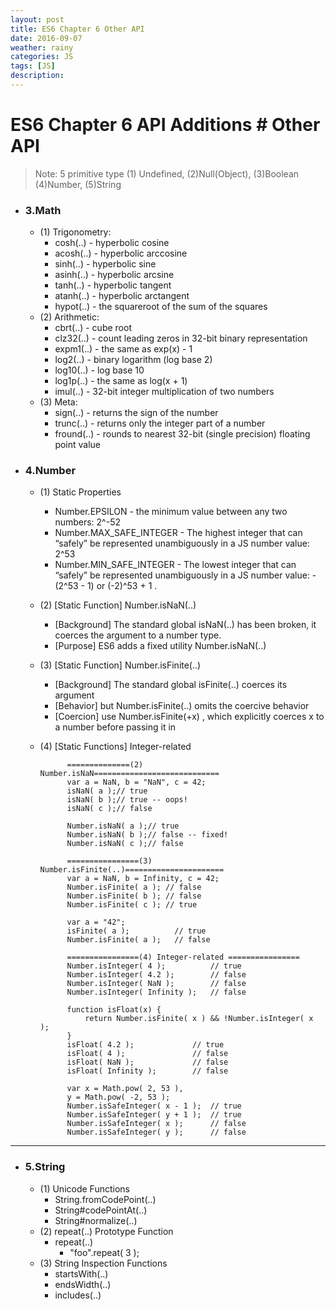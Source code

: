 ```yaml
---
layout: post
title: ES6 Chapter 6 Other API
date: 2016-09-07
weather: rainy
categories: JS
tags: [JS]
description: 
---
```


# ES6 Chapter 6 API Additions # Other API

> Note: 5 primitive type (1) Undefined, (2)Null(Object), (3)Boolean (4)Number, (5)String

- ### 3.Math
	- (1) Trigonometry:
		- cosh(..) - hyperbolic cosine
		- acosh(..) - hyperbolic arccosine
		- sinh(..) - hyperbolic sine
		- asinh(..) - hyperbolic arcsine
		- tanh(..) - hyperbolic tangent
		- atanh(..) - hyperbolic arctangent
		- hypot(..) - the squareroot of the sum of the squares 
	- (2) Arithmetic:
		- cbrt(..) - cube root
		- clz32(..) - count leading zeros in 32-bit binary representation
		- expm1(..) - the same as exp(x) - 1
		- log2(..) - binary logarithm (log base 2)
		- log10(..) - log base 10
		- log1p(..) - the same as log(x + 1)
		- imul(..) - 32-bit integer multiplication of two numbers
	- (3) Meta:
		- sign(..) - returns the sign of the number
		- trunc(..) - returns only the integer part of a number
		- fround(..) - rounds to nearest 32-bit (single precision) floating point value

- ### 4.Number
	- (1) Static Properties
		- Number.EPSILON - the minimum value between any two numbers: 2^-52
		- Number.MAX_SAFE_INTEGER - The highest integer that can “safely” be represented unambiguously in a JS number value: 2^53 
		- Number.MIN_SAFE_INTEGER - The lowest integer that can “safely” be represented unambiguously in a JS number value: -(2^53 - 1) or (-2)^53 + 1 .
	- (2) [Static Function] Number.isNaN(..)
		- [Background] The standard global isNaN(..) has been broken, it coerces the argument to a number type.
		- [Purpose] ES6 adds a fixed utility Number.isNaN(..)
	- (3) [Static Function] Number.isFinite(..)
		- [Background] The standard global isFinite(..) coerces its argument
		- [Behavior] but Number.isFinite(..) omits the coercive behavior
		- [Coercion] use Number.isFinite(+x) , which explicitly coerces x to a number before passing it in
	- (4) [Static Functions] Integer-related

				==============(2) Number.isNaN============================
				var a = NaN, b = "NaN", c = 42;
				isNaN( a );// true
				isNaN( b );// true -- oops!
				isNaN( c );// false

				Number.isNaN( a );// true
				Number.isNaN( b );// false -- fixed!
				Number.isNaN( c );// false

				================(3) Number.isFinite(..)======================
				var a = NaN, b = Infinity, c = 42;
				Number.isFinite( a ); // false
				Number.isFinite( b ); // false
				Number.isFinite( c ); // true

				var a = "42";
				isFinite( a );			// true
				Number.isFinite( a );	// false

				================(4) Integer-related ================
				Number.isInteger( 4 ); 			// true
				Number.isInteger( 4.2 ); 		// false
				Number.isInteger( NaN );		// false
				Number.isInteger( Infinity ); 	// false
				
				function isFloat(x) {
					return Number.isFinite( x ) && !Number.isInteger( x );
				}
				isFloat( 4.2 );				// true
				isFloat( 4 );				// false
				isFloat( NaN );				// false
				isFloat( Infinity );		// false

				var x = Math.pow( 2, 53 ),
				y = Math.pow( -2, 53 );
				Number.isSafeInteger( x - 1 );	// true
				Number.isSafeInteger( y + 1 ); 	// true
				Number.isSafeInteger( x );		// false
				Number.isSafeInteger( y ); 		// false

---

- ### 5.String
	- (1) Unicode Functions
		- String.fromCodePoint(..) 
		- String#codePointAt(..) 
		- String#normalize(..)
	- (2) repeat(..) Prototype Function
		- repeat(..)
			- "foo".repeat( 3 );
	- (3) String Inspection Functions
		- startsWith(..) 
		- endsWidth(..) 
		- includes(..)



